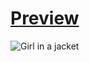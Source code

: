 <h1><a href="https://amandevweb.netlify.app/" target="_blank">Preview</a></h1>
<img src="https://pbs.twimg.com/media/F9yqunsagAADT0U?format=jpg&name=large" alt="Girl in a jacket">
